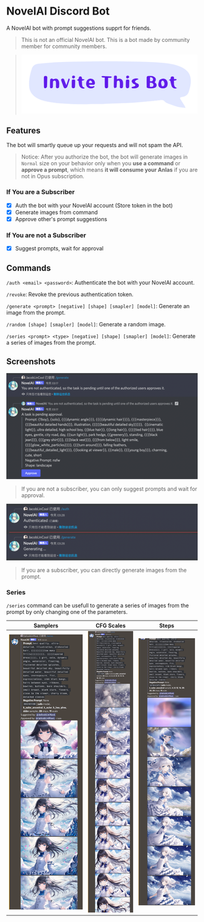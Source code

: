 # NovelAI Discord Bot

A NovelAI bot with prompt suggestions supprt for friends.

> This is not an official NovelAI bot. This is a bot made by community member for community members.

> [![invite the bot](invite-this-bot.svg)](https://discord.com/oauth2/authorize?client_id=1033066674552848524&permissions=274877910016&scope=bot)

## Features

The bot will smartly queue up your requests and will not spam the API.

> Notice: After you authorize the bot, the bot will generate images in `Normal` size on your behavior only when you **use a command** or **approve a prompt**, which means **it will consume your Anlas** if you are not in Opus subscription.

### If You are a Subscriber

- [x] Auth the bot with your NovelAI account (Store token in the bot)
- [x] Generate images from command
- [x] Approve other's prompt suggestions

### If You are not a Subscriber

- [x] Suggest prompts, wait for approval

## Commands

`/auth <email> <password>`: Authenticate the bot with your NovelAI account.

`/revoke`: Revoke the previous authentication token.

`/generate <prompt> [negative] [shape] [smapler] [model]`: Generate an image from the prompt.

`/random [shape] [smapler] [model]`: Generate a random image.

`/series <prompt> <type> [negative] [shape] [smapler] [model]`: Generate a series of images from the prompt.

## Screenshots

![Not a subscriber](screenshots/not-a-subscriber.png)

> If you are not a subscriber, you can only suggest prompts and wait for approval.

![A subscriber](screenshots/a-subscriber.png)

> If you are a subscriber, you can directly generate images from the prompt.

### Series

`/series` command can be usefull to generate a series of images from the prompt by only changing one of the parameters.

| Samplers                                             | CFG Scales                                       | Steps                                          |
| ---------------------------------------------------- | ------------------------------------------------ | ---------------------------------------------- |
| ![Series: Samplers](screenshots/series_samplers.png) | ![Series: Scales](screenshots/series_scales.png) | ![Series: Steps](screenshots/series_steps.png) |

